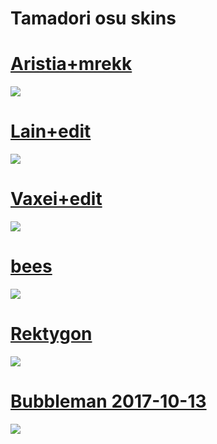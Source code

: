 # Tamadori osu skins

# [Aristia+mrekk](https://disk.yandex.ru/d/CgyDDeFUXC-RZQ)
![](https://cdn.discordapp.com/attachments/1169248722903896235/1186627249668096060/screenshot009.jpg?ex=6593efbe&is=65817abe&hm=15bbd40955b4340568ed128bb7bed836dfcc38cd49eb397940a1ec0acb92095a&)
# [Lain+edit](https://disk.yandex.ru/d/JboIuLHvJWHgjQ)
![](https://cdn.discordapp.com/attachments/1169248722903896235/1186627261743513610/screenshot010.jpg?ex=6593efc1&is=65817ac1&hm=6b0a299324be3c906f2ee37ea685a7c2a887f28144015dfca54a8277ebd69da6&)
# [Vaxei+edit](https://disk.yandex.ru/d/1wrfuzfJItLPfw)
![](https://cdn.discordapp.com/attachments/1169248722903896235/1186627279447658496/screenshot011.jpg?ex=6593efc5&is=65817ac5&hm=c0e8f5be8ef671bfa940e2d7351e09cae18df4fc966d2b22e95d3febb25cccd2&)
# [bees](https://disk.yandex.ru/d/fXl8fdSO8qUsUg)
![](https://cdn.discordapp.com/attachments/1169248722903896235/1186627293519564830/screenshot012.jpg?ex=6593efc9&is=65817ac9&hm=74154629fe15b4026a94f339d78c8435e0ef81bb23b909b6f3f9bbfedb709fb0&)
# [Rektygon](https://disk.yandex.ru/d/JqXJReC_fm2CXA)
![](https://cdn.discordapp.com/attachments/1169248722903896235/1186627306035347556/screenshot013.jpg?ex=6593efcc&is=65817acc&hm=30ad2547bcd87a10dfce3ec25f7d7042627311a8097b53e771978c1c695ca8c2&)
# [Bubbleman 2017-10-13](https://disk.yandex.ru/d/AF6O6e9BJZF9Gg)
![](https://cdn.discordapp.com/attachments/1169248722903896235/1186627317192216577/screenshot014.jpg?ex=6593efce&is=65817ace&hm=8b9457f43ea6d4913e50f0d88c67fe01315e25f328c41bc5f167d495e5ac0600&)

